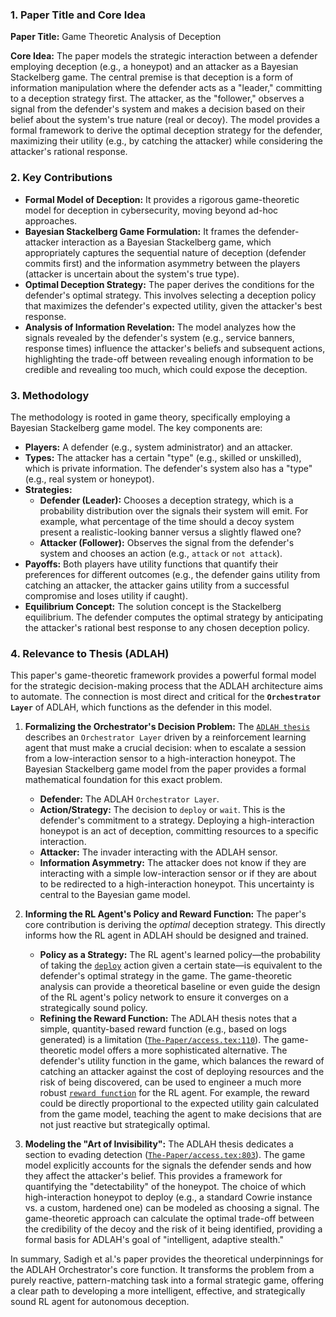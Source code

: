 ### 1. Paper Title and Core Idea

**Paper Title:** Game Theoretic Analysis of Deception

**Core Idea:** The paper models the strategic interaction between a defender employing deception (e.g., a honeypot) and an attacker as a Bayesian Stackelberg game. The central premise is that deception is a form of information manipulation where the defender acts as a "leader," committing to a deception strategy first. The attacker, as the "follower," observes a signal from the defender's system and makes a decision based on their belief about the system's true nature (real or decoy). The model provides a formal framework to derive the optimal deception strategy for the defender, maximizing their utility (e.g., by catching the attacker) while considering the attacker's rational response.

### 2. Key Contributions

*   **Formal Model of Deception:** It provides a rigorous game-theoretic model for deception in cybersecurity, moving beyond ad-hoc approaches.
*   **Bayesian Stackelberg Game Formulation:** It frames the defender-attacker interaction as a Bayesian Stackelberg game, which appropriately captures the sequential nature of deception (defender commits first) and the information asymmetry between the players (attacker is uncertain about the system's true type).
*   **Optimal Deception Strategy:** The paper derives the conditions for the defender's optimal strategy. This involves selecting a deception policy that maximizes the defender's expected utility, given the attacker's best response.
*   **Analysis of Information Revelation:** The model analyzes how the signals revealed by the defender's system (e.g., service banners, response times) influence the attacker's beliefs and subsequent actions, highlighting the trade-off between revealing enough information to be credible and revealing too much, which could expose the deception.

### 3. Methodology

The methodology is rooted in game theory, specifically employing a Bayesian Stackelberg game model. The key components are:

*   **Players:** A defender (e.g., system administrator) and an attacker.
*   **Types:** The attacker has a certain "type" (e.g., skilled or unskilled), which is private information. The defender's system also has a "type" (e.g., real system or honeypot).
*   **Strategies:**
    *   **Defender (Leader):** Chooses a deception strategy, which is a probability distribution over the signals their system will emit. For example, what percentage of the time should a decoy system present a realistic-looking banner versus a slightly flawed one?
    *   **Attacker (Follower):** Observes the signal from the defender's system and chooses an action (e.g., `attack` or `not attack`).
*   **Payoffs:** Both players have utility functions that quantify their preferences for different outcomes (e.g., the defender gains utility from catching an attacker, the attacker gains utility from a successful compromise and loses utility if caught).
*   **Equilibrium Concept:** The solution concept is the Stackelberg equilibrium. The defender computes the optimal strategy by anticipating the attacker's rational best response to any chosen deception policy.

### 4. Relevance to Thesis (ADLAH)

This paper's game-theoretic framework provides a powerful formal model for the strategic decision-making process that the ADLAH architecture aims to automate. The connection is most direct and critical for the **`Orchestrator Layer`** of ADLAH, which functions as the defender in this model.

1.  **Formalizing the Orchestrator's Decision Problem:** The [`ADLAH thesis`](The-Paper/access.tex:41) describes an `Orchestrator Layer` driven by a reinforcement learning agent that must make a crucial decision: when to escalate a session from a low-interaction sensor to a high-interaction honeypot. The Bayesian Stackelberg game model from the paper provides a formal mathematical foundation for this exact problem.
    *   **Defender:** The ADLAH `Orchestrator Layer`.
    *   **Action/Strategy:** The decision to `deploy` or `wait`. This is the defender's commitment to a strategy. Deploying a high-interaction honeypot is an act of deception, committing resources to a specific interaction.
    *   **Attacker:** The invader interacting with the ADLAH sensor.
    *   **Information Asymmetry:** The attacker does not know if they are interacting with a simple low-interaction sensor or if they are about to be redirected to a high-interaction honeypot. This uncertainty is central to the Bayesian game model.

2.  **Informing the RL Agent's Policy and Reward Function:** The paper's core contribution is deriving the *optimal* deception strategy. This directly informs how the RL agent in ADLAH should be designed and trained.
    *   **Policy as a Strategy:** The RL agent's learned policy—the probability of taking the [`deploy`](The-Paper/access.tex:662) action given a certain state—is equivalent to the defender's optimal strategy in the game. The game-theoretic analysis can provide a theoretical baseline or even guide the design of the RL agent's policy network to ensure it converges on a strategically sound policy.
    *   **Refining the Reward Function:** The ADLAH thesis notes that a simple, quantity-based reward function (e.g., based on logs generated) is a limitation ([`The-Paper/access.tex:110`](The-Paper/access.tex:110)). The game-theoretic model offers a more sophisticated alternative. The defender's utility function in the game, which balances the reward of catching an attacker against the cost of deploying resources and the risk of being discovered, can be used to engineer a much more robust [`reward function`](The-Paper/access.tex:665) for the RL agent. For example, the reward could be directly proportional to the expected utility gain calculated from the game model, teaching the agent to make decisions that are not just reactive but strategically optimal.

3.  **Modeling the "Art of Invisibility":** The ADLAH thesis dedicates a section to evading detection ([`The-Paper/access.tex:803`](The-Paper/access.tex:803)). The game model explicitly accounts for the signals the defender sends and how they affect the attacker's belief. This provides a framework for quantifying the "detectability" of the honeypot. The choice of which high-interaction honeypot to deploy (e.g., a standard Cowrie instance vs. a custom, hardened one) can be modeled as choosing a signal. The game-theoretic approach can calculate the optimal trade-off between the credibility of the decoy and the risk of it being identified, providing a formal basis for ADLAH's goal of "intelligent, adaptive stealth."

In summary, Sadigh et al.'s paper provides the theoretical underpinnings for the ADLAH Orchestrator's core function. It transforms the problem from a purely reactive, pattern-matching task into a formal strategic game, offering a clear path to developing a more intelligent, effective, and strategically sound RL agent for autonomous deception.